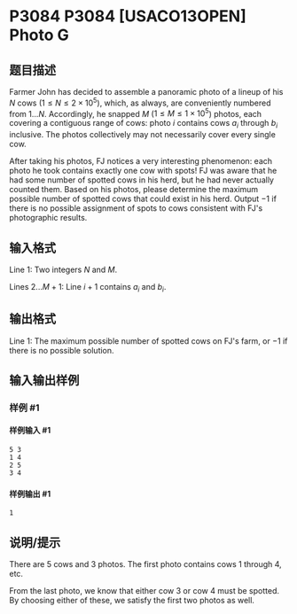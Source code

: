 # P3084 P3084 [USACO13OPEN] Photo G

## 题目描述

Farmer John has decided to assemble a panoramic photo of a lineup of his $N$ cows ($1 \le N \le 2 \times 10^5$), which, as always, are conveniently numbered from $1...N$. Accordingly, he snapped $M$ ($1 \le M \le 1 \times 10^5$) photos, each covering a contiguous range of cows: photo $i$ contains cows $a_i$ through $b_i$ inclusive. The photos collectively may not necessarily cover every single cow.

After taking his photos, FJ notices a very interesting phenomenon: each photo he took contains exactly one cow with spots! FJ was aware that he had some number of spotted cows in his herd, but he had never actually counted them. Based on his photos, please determine the maximum possible number of spotted cows that could exist in his herd. Output $-1$ if there is no possible assignment of spots to cows consistent with FJ's photographic results.

## 输入格式

Line $1$: Two integers $N$ and $M$.

Lines $2...M+1$: Line $i+1$ contains $a_i$ and $b_i$.

## 输出格式

Line $1$: The maximum possible number of spotted cows on FJ's farm, or $-1$ if there is no possible solution.

## 输入输出样例

### 样例 #1

#### 样例输入 #1

```
5 3 
1 4 
2 5 
3 4
```

#### 样例输出 #1

```
1
```

## 说明/提示

There are $5$ cows and $3$ photos. The first photo contains cows $1$ through $4$, etc.

From the last photo, we know that either cow $3$ or cow $4$ must be spotted. By choosing either of these, we satisfy the first two photos as well.

